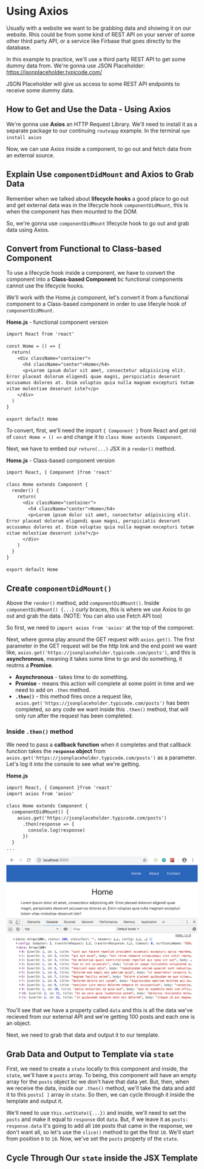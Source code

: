 # Using Axios

Usually with a website we want to be grabbing data and showing it on our website. Rhis could be from some kind of REST API on your server of some other third party API, or a service like Firbase that goes directly to the database.

In this example to practice, we'll use a third party REST API to get some dummy data from. We're gonna use JSON Placeholder: https://jsonplaceholder.typicode.com/

JSON Placeholder will give us access to some REST API endpoints to receive some dummy data.

## How to Get and Use the Data - Using Axios

We're gonna use **Axios** an HTTP Request Library. We'll need to install it as a separate package to our continuing ```routeapp``` example. In the terminal ```npm install axios```

Now, we can use Axios inside a component, to go out and fetch data from an external source. 

## Explain Use ```componentDidMount``` and Axios to Grab Data

Remember when we talked about **lifecycle hooks** a good place to go out and get external data was in the lifecycle hook ```componentDidMount```, this is when the component has then mounted to the DOM.

So, we're gonna use ```componentDidMount``` lifecycle hook to go out and grab 
data using Axios.

## Convert from Functional to Class-based Component

To use a lifecycle hook inside a component, we have to convert the component into a **Class-based Component** bc functional components cannot use the lifecycle hooks.

We'll work with the Home.js component, let's convert it from a functional component to a Class-based component in order to use lifecyle hook of ```componentDidMount```.

**Home.js** - functional component version
```
import React from 'react'

const Home = () => {
  return(
    <div className="container">
      <h4 className="center">Home</h4>
      <p>Lorem ipsum dolor sit amet, consectetur adipisicing elit. Error placeat dolorum eligendi quae magni, perspiciatis deserunt accusamus dolores at. Enim voluptas quia nulla magnam excepturi totam vitae molestiae deserunt iste?</p>
    </div>
  )
}

export default Home
```

To convert, first, we'll need the import ```{ Component }``` from React and get rid of ```const Home = () =>``` and change it to ```class Home extends Component```.

Next, we have to embed our ```return(...)``` JSX in a ```render()``` method.

**Home.js** - Class-based component version
```
import React, { Component }from 'react'

class Home extends Component {
  render() {
    return(
      <div className="container">
        <h4 className="center">Home</h4>
        <p>Lorem ipsum dolor sit amet, consectetur adipisicing elit. Error placeat dolorum eligendi quae magni, perspiciatis deserunt accusamus dolores at. Enim voluptas quia nulla magnam excepturi totam vitae molestiae deserunt iste?</p>
      </div>
    )
  }
}

export default Home
```

## Create ```componentDidMount()```

Above the ```render()``` method, add ```componentDidMount()```.  Inside ```componentDidMount() {...}``` curly braces, this is where we use Axios to go out and grab the data. (NOTE: You can also use Fetch API too)

So first, we need to ```import axios from 'axios'``` at the top of the componet.

Next, where gonna play around the GET request with ```axios.get()```. The first parameter in the GET request will be the http link and the end point we want like, ```axios.get('https://jsonplaceholder.typicode.com/posts')```, and this is **asynchronous**, meaning it takes some time to go and do something, it reutrns a **Promise**. 

  * **Asynchronous** - takes time to do something.
  * **Promise** - means this action will complete at some point in time and we need to add on ```.then``` method.
  * **```.then()```** - this method fires once a request like, ```axios.get('https://jsonplaceholder.typicode.com/posts')``` has been completed, so any code we want inside this ```.then()``` method, that will only run after the request has been completed.

### Inside ```.then()``` method

We need to pass a **callback function** when it completes and that callback function takes the **```response``` object** from ```axios.get('https://jsonplaceholder.typicode.com/posts')``` as a parameter. Let's log it into the console to see what we're getting.

**Home.js**
```
import React, { Component }from 'react'
import axios from 'axios'

class Home extends Component {
  componentDidMount() {
    axios.get('https://jsonplaceholder.typicode.com/posts')
      .then(response => {
        console.log(response)
      })
  }
...
```

<kbd>![alt text](img/getreq.png "screenshot")</kbd>

You'll see that we have a property called ```data``` and this is all the data we've recieved from our external API and we're getting 100 posts and each one is an object.

Next, we need to grab that data and output it to our template. 

## Grab Data and Output to Template via ```state```

First, we need to create a ```state``` locally to this component and inside, the ```state```, we'll have a ```posts``` array. To being, this component will have an empty array for the ```posts``` object bc we don't have that data yet. But, then, when we receive the data, inside our ```.then()``` method, we'll take the data and add it to this ```posts[ ]``` array in ```state```. So then, we can cycle through it inside the template and output it.

We'll need to use ```this.setState({...})``` and inside, we'll need to set the ```posts``` and make it equal to ```response``` dot ```data```. But, if we leave it as ```posts: response.data``` it's going to add all ```100``` posts that came in the response, we don't want all, so let's use the ```slice()``` method to get the first ```10```. We'll start from position ```0``` to ```10```. Now, we've set the ```posts``` property of the ```state```.

## Cycle Through Our ```state``` inside the JSX Template

